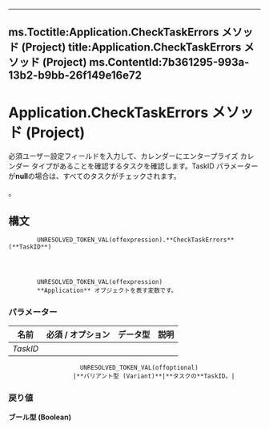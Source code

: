 

---
ms.Toctitle:Application.CheckTaskErrors メソッド (Project)
title:Application.CheckTaskErrors メソッド (Project)
ms.ContentId:7b361295-993a-13b2-b9bb-26f149e16e72
---
# Application.CheckTaskErrors メソッド (Project)




必須ユーザー設定フィールドを入力して、カレンダーにエンタープライズ カレンダー タイプがあることを確認するタスクを確認します。TaskID パラメーターが**null**の場合は、すべてのタスクがチェックされます。

。

## 構文

            UNRESOLVED_TOKEN_VAL(offexpression).**CheckTaskErrors**(**TaskID**)




            UNRESOLVED_TOKEN_VAL(offexpression)
            **Application** オブジェクトを表す変数です。

### パラメーター

|**名前**|**必須 / オプション**|**データ型**|**説明**|
|---|---|---|---|
|*TaskID*|
                        UNRESOLVED_TOKEN_VAL(offoptional)
                      |**バリアント型 (Variant)**|**タスクの**TaskID。|



### 戻り値
**ブール型 (Boolean)**






